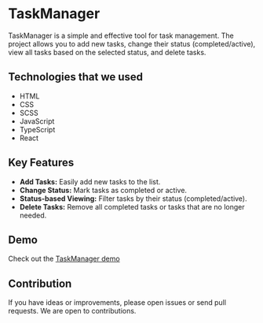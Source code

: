 # TaskManager

TaskManager is a simple and effective tool for task management. The project allows you to add new tasks, change their status (completed/active), view all tasks based on the selected status, and delete tasks.

## Technologies that we used
- HTML
- CSS
- SCSS
- JavaScript
- TypeScript
- React

## Key Features
- **Add Tasks:** Easily add new tasks to the list.
- **Change Status:** Mark tasks as completed or active.
- **Status-based Viewing:** Filter tasks by their status (completed/active).
- **Delete Tasks:** Remove all completed tasks or tasks that are no longer needed.

## Demo
Check out the [TaskManager demo](https://o-drozzdyk.github.io/TaskManager/)

## Contribution
If you have ideas or improvements, please open issues or send pull requests. We are open to contributions.
